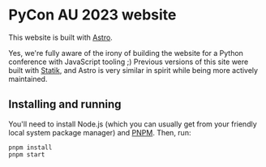 # PyCon AU 2023 website

This website is built with [Astro](https://astro.build).

Yes, we're fully aware of the irony of building the website for a Python conference with JavaScript tooling ;) Previous versions of this site were built with [Statik](https://getstatik.com), and Astro is very similar in spirit while being more actively maintained.

## Installing and running

You'll need to install Node.js (which you can usually get from your friendly local system package manager) and [PNPM](https://pnpm.io/installation). Then, run:

```shell
pnpm install
pnpm start
```